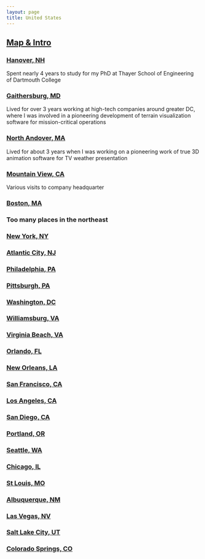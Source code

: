 ```yaml
---
layout: page
title: United States
---
```


## [Map & Intro](https://goo.gl/maps/UiVv5USmXuKwoeer7)

### [Hanover, NH](https://goo.gl/maps/6ohMBV3KQwMqE1wD6)
Spent nearly 4 years to study for my PhD at Thayer School of Engineering of Dartmouth College

### [Gaithersburg, MD](https://goo.gl/maps/AaBY4uXJvpvcGo9K6)
Lived for over 3 years working at high-tech companies around greater DC, where I was involved in a pioneering development of terrain visualization software for mission-critical operations

### [North Andover, MA](https://goo.gl/maps/J6Hwr5VKVYRhTt6eA)
Lived for about 3 years when I was working on a pioneering work of true 3D animation software for TV weather presentation

### [Mountain View, CA](https://goo.gl/maps/6v87mMG52K27MeG7A)
Various visits to company headquarter

### [Boston, MA](https://goo.gl/maps/3yENB4ehqqSpMh1dA)

### Too many places in the northeast

### [New York, NY](https://goo.gl/maps/Wiq6MSMCBukGtRUW7)

### [Atlantic City, NJ](https://goo.gl/maps/QSvCjnUPZep5PGx96)

### [Philadelphia, PA](https://goo.gl/maps/JkibnUmyVQQrtouK7)

### [Pittsburgh, PA](https://goo.gl/maps/2hedwYKJnYVt77bW8)

### [Washington, DC](https://goo.gl/maps/jFA3JK3vvYd8ynco9)

### [Williamsburg, VA](https://goo.gl/maps/gT1NFSJ3uX42hZ8Z7)

### [Virginia Beach, VA](https://goo.gl/maps/p4QL1rsJ45qLkkWp8)

### [Orlando, FL](https://goo.gl/maps/CSNBVAtEiCQQ9hEe7)

### [New Orleans, LA](https://goo.gl/maps/HAt8UrDGjH61fi9b6)

### [San Francisco, CA](https://goo.gl/maps/HZEt2z5GwUnrmx6G6)

### [Los Angeles, CA](https://goo.gl/maps/GxCvoHZA398wmygf6)

### [San Diego, CA](https://goo.gl/maps/KmZgycAuF8d6kMeo7)

### [Portland, OR](https://goo.gl/maps/mjS7tf4ByGDotYvQ8)

### [Seattle, WA](https://goo.gl/maps/uAdXmQ7FCiu71o9V8)

### [Chicago, IL](https://goo.gl/maps/9gk8GhA9ru9xSRV2A)

### [St Louis, MO](https://goo.gl/maps/5qi8VBFkBy5NLTmaA)

### [Albuquerque, NM](https://goo.gl/maps/VmmwXTCdxGMMmBp88)

### [Las Vegas, NV](https://goo.gl/maps/QU4qLQFTg6MMxnTTA)

### [Salt Lake City, UT](https://goo.gl/maps/Hw6XtrfhkMM32VSg8)

### [Colorado Springs, CO](https://goo.gl/maps/pZwtrVMTs4x2YyvV7)